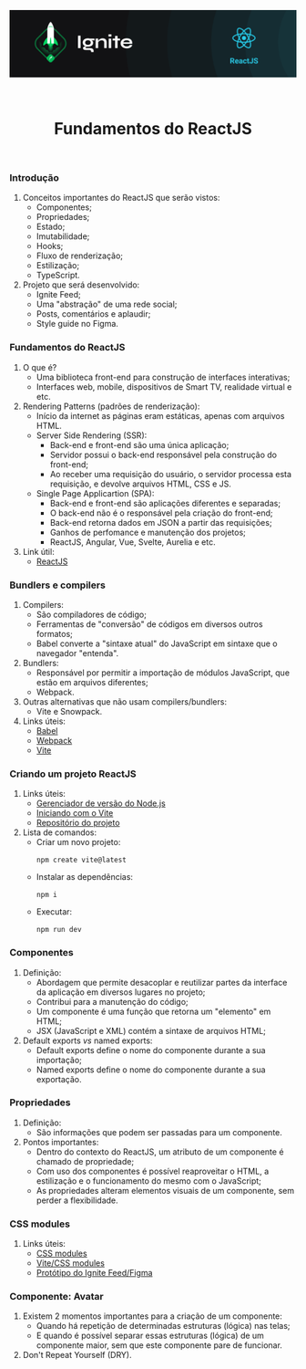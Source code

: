 <p align="center">
  <img src="../.github/capa-ignite-reactjs.png" alt="Ignite ReactJS">
</p>

<br>

<h1 align="center">
  Fundamentos do ReactJS
</h1>

<br>

### Introdução
1. Conceitos importantes do ReactJS que serão vistos:
   - Componentes;
   - Propriedades;
   - Estado;
   - Imutabilidade;
   - Hooks;
   - Fluxo de renderização;
   - Estilização;
   - TypeScript.
2. Projeto que será desenvolvido:
   - Ignite Feed;
   - Uma "abstração" de uma rede social;
   - Posts, comentários e aplaudir;
   - Style guide no Figma.

### Fundamentos do ReactJS
1. O que é?
   - Uma biblioteca front-end para construção de interfaces interativas;
   - Interfaces web, mobile, dispositivos de Smart TV, realidade virtual e etc.
2. Rendering Patterns (padrões de renderização):
   - Início da internet as páginas eram estáticas, apenas com arquivos HTML.
   - Server Side Rendering (SSR):
     - Back-end e front-end são uma única aplicação;
     - Servidor possui o back-end responsável pela construção do front-end;
     - Ao receber uma requisição do usuário, o servidor processa esta requisição, e devolve arquivos HTML, CSS e JS.
   - Single Page Applicartion (SPA):
     - Back-end e front-end são aplicações diferentes e separadas;
     - O back-end não é o responsável pela criação do front-end;
     - Back-end retorna dados em JSON a partir das requisições;
     - Ganhos de perfomance e manutenção dos projetos;
     - ReactJS, Angular, Vue, Svelte, Aurelia e etc.
3. Link útil:
   - [ReactJS](https://reactjs.org/)

### Bundlers e compilers
1. Compilers:
   - São compiladores de código;
   - Ferramentas de "conversão" de códigos em diversos outros formatos;
   - Babel converte a "sintaxe atual" do JavaScript em sintaxe que o navegador "entenda".
2. Bundlers:
   - Responsável por permitir a importação de módulos JavaScript, que estão em arquivos diferentes;
   - Webpack.
3. Outras alternativas que não usam compilers/bundlers:
   - Vite e Snowpack.
4. Links úteis:
   - [Babel](https://babeljs.io/)
   - [Webpack](https://webpack.js.org/)
   - [Vite](https://vitejs.dev/)

### Criando um projeto ReactJS
1. Links úteis:
   - [Gerenciador de versão do Node.js](https://github.com/tj/n)
   - [Iniciando com o Vite](https://vitejs.dev/guide/)
   - [Repositório do projeto](https://github.com/rocketseat-education/ignite-reactjs-01-fundamentos-react/commit/8da5cae)
2. Lista de comandos:
   - Criar um novo projeto:
     ```shell
     npm create vite@latest
     ```
   - Instalar as dependências:
     ```shell
     npm i
     ```
   - Executar:
     ```shell
     npm run dev
     ```

### Componentes
1. Definição:
   - Abordagem que permite desacoplar e reutilizar partes da interface da aplicação em diversos lugares no projeto;
   - Contribui para a manutenção do código;
   - Um componente é uma função que retorna um "elemento" em HTML;
   - JSX (JavaScript e XML) contém a sintaxe de arquivos HTML;
2. Default exports *vs* named exports:
   - Default exports define o nome do componente durante a sua importação;
   - Named exports define o nome do componente durante a sua exportação.

### Propriedades
1. Definição:
   - São informações que podem ser passadas para um componente.
2. Pontos importantes:
   - Dentro do contexto do ReactJS, um atributo de um componente é chamado de propriedade;
   - Com uso dos componentes é possível reaproveitar o HTML, a estilização e o funcionamento do mesmo com o JavaScript;
   - As propriedades alteram elementos visuais de um componente, sem perder a flexibilidade.

### CSS modules
1. Links úteis:
   - [CSS modules](https://github.com/css-modules/css-modules)
   - [Vite/CSS modules](https://vitejs.dev/guide/features.html#css-modules)
   - [Protótipo do Ignite Feed/Figma](https://www.figma.com/community/file/1113573231685349036)

### Componente: Avatar
1. Existem 2 momentos importantes para a criação de um componente:
   - Quando há repetição de determinadas estruturas (lógica) nas telas;
   - E quando é possível separar essas estruturas (lógica) de um componente maior, sem que este componente pare de funcionar.
2. Don't Repeat Yourself (DRY).
